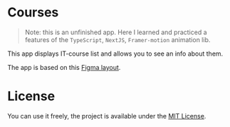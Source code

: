 # Courses

> Note: this is an unfinished app. Here I learned and practiced a features of the `TypeScript`, `NextJS`, `Framer-motion` animation lib.

This app displays IT-course list and allows you to see an info about them.

The app is based on this [Figma layout](https://www.figma.com/file/eHIyKZXUUtMf1BQiuv6tTA/Курс-2---NextJS?node-id=0%3A1). 

# License

You can use it freely, the project is available under the [MIT License](LICENSE).
